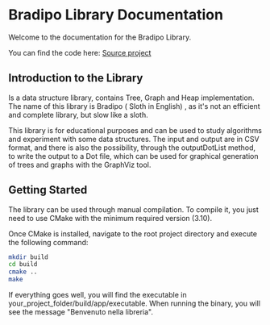 # Bradipo Library Documentation

Welcome to the documentation for the Bradipo Library.

You can find the code here: [Source project](https://github.com/flowibbia/data_structure)

## Introduction to the Library

Is a data structure library, contains Tree, Graph and Heap implementation.
The name of this library is Bradipo ( Sloth in English) , as it's not an efficient and complete library, but slow like a sloth.

This library is for educational purposes and can be used to study algorithms and experiment with some data structures.
The input and output are in CSV format, and there is also the possibility, through the outputDotList method, to write the output to a Dot file, which can be used for graphical generation of trees and graphs with the GraphViz tool.

## Getting Started

The library can be used through manual compilation. To compile it, you just need to use CMake with the minimum required version (3.10).

Once CMake is installed, navigate to the root project directory and execute the following command:
```bash
mkdir build
cd build
cmake ..
make
```

If everything goes well, you will find the executable in your_project_folder/build/app/executable.
When running the binary, you will see the message "Benvenuto nella libreria".